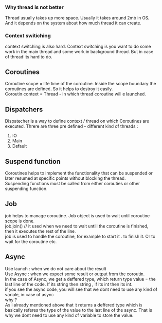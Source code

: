 ### Why thread is not better 

Thread usually takes up more space. Usually it takes around 2mb in OS. And it depends on the system about how much thread it can create. <br />

### Context switiching
context switching is also hard. Context switching is you want to  do some work in the main thread and some work in background thread. But in case of thread its hard to do. 

## Coroutines 
Coroutine scope = life time of the coroutine. Inside the scope boundary the coroutines are defined. So it helps to destroy it easily.<br />
Coroutin context = Thread  - in which thread coroutine will e launched. <br />

## Dispatchers 
Dispatecher is a way to define context / thread on which Coroutines are executed.  Threre are three pre defined - different kind of threads : <br />
1. IO
2. Main
3. Default

## Suspend function
Coroutines helps to implement the functionality that can be suspended or later resumed at specific points without blocking the thread. <br />
Suspending functions must be called from either corouties or other suspending function. <br />


## Job 
job helps to manage coroutine. Job object is used to wait until coroutine scope is done.  <br />
job.join() // it used when we need to wait untill the coroutine is finished, then it executes the rest of the line. <br />
job is used to handle the coroutine, for example to start it . to finish it. Or to wait for the coroutine etc. <br />

## Async
Use launch : when we do not care about the result <br />
Use Async  : when we expect some result or output from the coroutin.  <br />
In the case  of Async, we get a deffered type, which return type value = the last line of the code. If its string then string , if its int then its int.  <br />
if you see the async code, you will see that we dont need to use any kind of variale, in case of async  <br />
why ? <br />
As i already mentioned above that it returns  a  deffered type which is basically referes the type of the value to the last line of the async. That is why we dont need to use any kind of variable to store the value.










